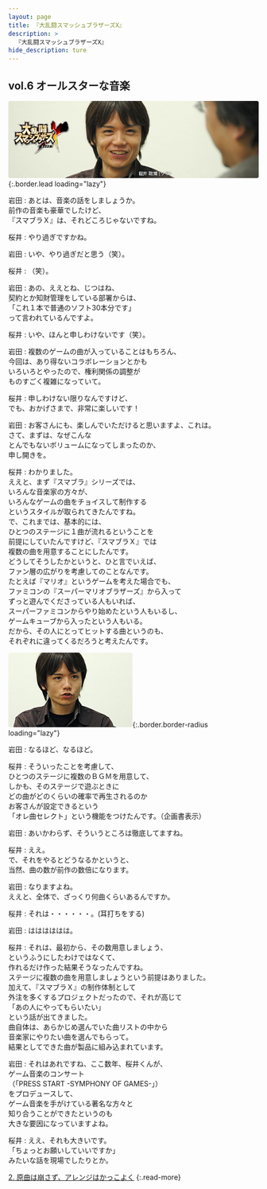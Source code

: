 ```yaml
---
layout: page
title: 『大乱闘スマッシュブラザーズX』
description: >
  『大乱闘スマッシュブラザーズX』
hide_description: ture
---
```


## vol.6 オールスターな音楽

![](/interviews/jp/wii/rsbj/vol6/img/mainvisual1.jpg){:.border.lead loading="lazy"}

岩田
: あとは、音楽の話をしましょうか。<br>前作の音楽も豪華でしたけど、<br>『スマブラＸ』は、それどころじゃないですね。

桜井
: やり過ぎですかね。

岩田
: いや、やり過ぎだと思う（笑）。

桜井
: （笑）。

岩田
: あの、ええとね、じつはね、<br>契約とか知財管理をしている部署からは、<br>「これ１本で普通のソフト30本分です」<br>って言われているんですよ。

桜井
: いや、ほんと申しわけないです（笑）。

岩田
: 複数のゲームの曲が入っていることはもちろん、<br>今回は、あり得ないコラボレーションとかも<br>いろいろとやったので、権利関係の調整が<br>ものすごく複雑になっていて。

桜井
: 申しわけない限りなんですけど、<br>でも、おかげさまで、非常に楽しいです！

岩田
: お客さんにも、楽しんでいただけると思いますよ、これは。<br>さて、まずは、なぜこんな<br>とんでもないボリュームになってしまったのか、<br>申し開きを。

桜井
: わかりました。<br>ええと、まず『スマブラ』シリーズでは、<br>いろんな音楽家の方々が、<br>いろんなゲームの曲をチョイスして制作する<br>というスタイルが取られてきたんですね。<br>で、これまでは、基本的には、<br>ひとつのステージに１曲が流れるということを<br>前提にしていたんですけど、『スマブラＸ』では<br>複数の曲を用意することにしたんです。<br>どうしてそうしたかというと、ひと言でいえば、<br>ファン層の広がりを考慮してのことなんです。<br>たとえば『マリオ』というゲームを考えた場合でも、<br>ファミコンの『スーパーマリオブラザーズ』から入って<br>ずっと遊んでくださっている人もいれば、<br>スーパーファミコンからやり始めたという人もいるし、<br>ゲームキューブから入ったという人もいる。<br>だから、その人にとってヒットする曲というのも、<br>それぞれに違ってくるだろうと考えたんです。

![](/interviews/jp/wii/rsbj/vol6/img/23.jpg){:.border.border-radius loading="lazy"}

岩田
: なるほど、なるほど。

桜井
: そういったことを考慮して、<br>ひとつのステージに複数のＢＧＭを用意して、<br>しかも、そのステージで遊ぶときに<br>どの曲がどのくらいの確率で再生されるのか<br>お客さんが設定できるという<br>「オレ曲セレクト」という機能をつけたんです。（企画書表示）

岩田
: あいかわらず、そういうところは徹底してますね。

桜井
: ええ。<br>で、それをやるとどうなるかというと、<br>当然、曲の数が前作の数倍になります。

岩田
: なりますよね。<br>ええと、全体で、ざっくり何曲くらいあるんですか。

桜井
: それは・・・・・・。(耳打ちをする)

岩田
: はははははは。

桜井
: それは、最初から、その数用意しましょう、<br>というふうにしたわけではなくて、<br>作れるだけ作った結果そうなったんですね。<br>ステージに複数の曲を用意しましょうという前提はありました。<br>加えて、『スマブラＸ』の制作体制として<br>外注を多くするプロジェクトだったので、それが高じて<br>「あの人にやってもらいたい」<br>という話が出てきました。<br>曲自体は、あらかじめ選んでいた曲リストの中から<br>音楽家にやりたい曲を選んでもらって。<br>結果としてできた曲が製品に組み込まれています。

岩田
: それはあれですね、ここ数年、桜井くんが、<br>ゲーム音楽のコンサート<br>（「PRESS START -SYMPHONY OF GAMES-」）<br>をプロデュースして、<br>ゲーム音楽を手がけている著名な方々と<br>知り合うことができたというのも<br>大きな要因になっていますよね。

桜井
: ええ、それも大きいです。<br>「ちょっとお願いしていいですか」<br>みたいな話を現場でしたりとか。



[2. 原曲は崩さず、アレンジはかっこよく](2.md)
{:.read-more}

